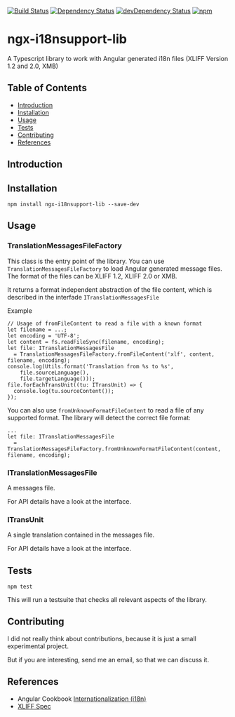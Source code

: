 [![Build Status][travis-badge]][travis-badge-url]
[![Dependency Status][david-badge]][david-badge-url]
[![devDependency Status][david-dev-badge]][david-dev-badge-url]
[![npm][npm-badge]][npm-badge-url]

ngx-i18nsupport-lib
=========

A Typescript library to work with Angular generated i18n files (XLIFF Version 1.2 and 2.0, XMB)

## Table of Contents

* [Introduction](#introduction)
* [Installation](#installation)
* [Usage](#usage)
* [Tests](#tests)
* [Contributing](#contributing)
* [References](#references)

## Introduction

## Installation

  `npm install ngx-i18nsupport-lib --save-dev`
  
## Usage

### TranslationMessagesFileFactory
This class is the entry point of the library.
You can use `TranslationMessagesFileFactory` to load Angular generated message files.
The format of the files can be XLIFF 1.2, XLIFF 2.0 or XMB.

It returns a format independent abstraction of the file content, which is described in the interfade `ITranslationMessagesFile`

Example
```
// Usage of fromFileContent to read a file with a known format
let filename = ...;
let encoding = 'UTF-8';
let content = fs.readFileSync(filename, encoding);
let file: ITranslationMessagesFile
  = TranslationMessagesFileFactory.fromFileContent('xlf', content, filename, encoding);
console.log(Utils.format('Translation from %s to %s', 
    file.sourceLanguage(),
    file.targetLanguage()));
file.forEachTransUnit((tu: ITransUnit) => {
  console.log(tu.sourceContent());
});
```

You can also use `fromUnknownFormatFileContent` to read a file of any supported format.
The library will detect the correct file format:

```
...
let file: ITranslationMessagesFile
  = TranslationMessagesFileFactory.fromUnknownFormatFileContent(content, filename, encoding);

```
### ITranslationMessagesFile
A messages file.

For API details have a look at the interface.

### ITransUnit
A single translation contained in the messages file.

For API details have a look at the interface.

## Tests

  `npm test`
  
This will run a testsuite that checks all relevant aspects of the library.

## Contributing

I did not really think about contributions, because it is just a small experimental project.

But if you are interesting, send me an email, so that we can discuss it.

## References

* Angular Cookbook [Internationalization (i18n)](https://angular.io/docs/ts/latest/cookbook/i18n.html)
* [XLIFF Spec](http://docs.oasis-open.org/xliff/xliff-core/xliff-core.html)

[travis-badge]: https://travis-ci.org/martinroob/ngx-i18nsupport.svg?branch=master
[travis-badge-url]: https://travis-ci.org/martinroob/ngx-i18nsupport
[david-badge]: https://david-dm.org/martinroob/ngx-i18nsupport.svg
[david-badge-url]: https://david-dm.org/martinroob/ngx-i18nsupport
[david-dev-badge]: https://david-dm.org/martinroob/ngx-i18nsupport/dev-status.svg
[david-dev-badge-url]: https://david-dm.org/martinroob/ngx-i18nsupport?type=dev
[npm-badge]: https://badge.fury.io/js/@ngx-i18nsupport/ngx-i18nsupport-lib.svg
[npm-badge-url]: https://badge.fury.io/js/@ngx-i18nsupport/ngx-i18nsupport-lib
